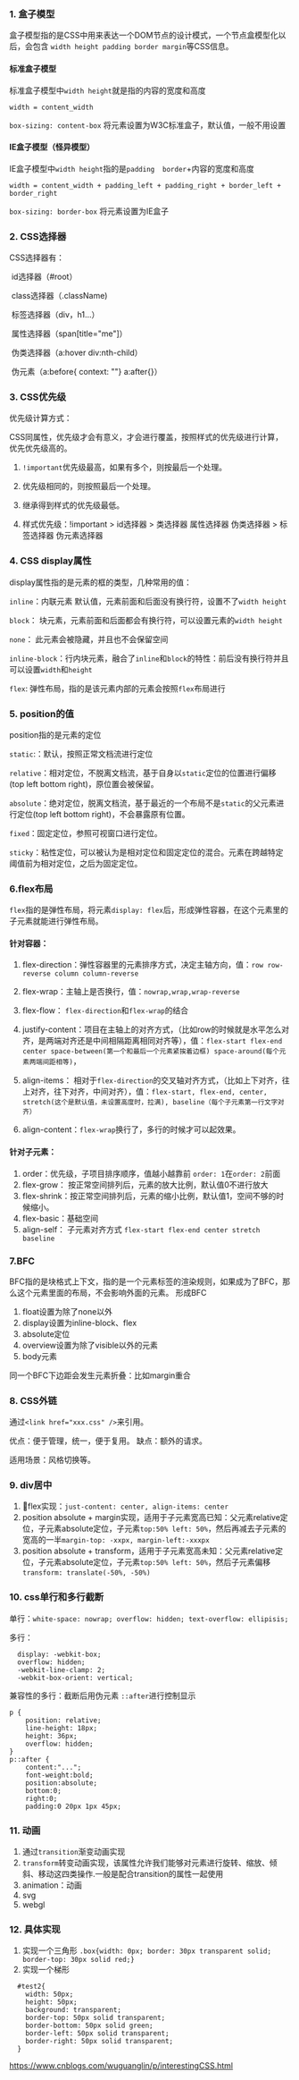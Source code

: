 ### 1. 盒子模型

盒子模型指的是CSS中用来表达一个DOM节点的设计模式，一个节点盒模型化以后，会包含 ```width height padding border margin```等CSS信息。

#### 标准盒子模型

标准盒子模型中```width height```就是指的内容的宽度和高度

```width = content_width```

```box-sizing: content-box``` 将元素设置为W3C标准盒子，默认值，一般不用设置

#### IE盒子模型（怪异模型）

IE盒子模型中```width height```指的是```padding  border```+内容的宽度和高度

```width = content_width + padding_left + padding_right + border_left + border_right```

```box-sizing: border-box``` 将元素设置为IE盒子

### 2. CSS选择器

CSS选择器有：

​		id选择器（#root）

​		class选择器（.className)

​		标签选择器（div，h1...）

​		属性选择器（span[title="me"]）

​		伪类选择器（a:hover div:nth-child）

​		伪元素（a:before{ context: ""} a:after{}）

### 3. CSS优先级

优先级计算方式：

CSS同属性，优先级才会有意义，才会进行覆盖，按照样式的优先级进行计算，优先优先级高的。
1. ```!important```优先级最高，如果有多个，则按最后一个处理。

2. 优先级相同的，则按照最后一个处理。

3. 继承得到样式的优先级最低。

4. 样式优先级：!important > id选择器 > 类选择器 属性选择器 伪类选择器 > 标签选择器 伪元素选择器

### 4. CSS display属性

display属性指的是元素的框的类型，几种常用的值：

```inline```：内联元素 默认值，元素前面和后面没有换行符，设置不了```width height```

```block```： 块元素，元素前面和后面都会有换行符，可以设置元素的```width height```

```none```： 此元素会被隐藏，并且也不会保留空间

```inline-block```：行内块元素，融合了```inline```和``block``的特性：前后没有换行符并且可以设置`width`和`height`

`flex`: 弹性布局，指的是该元素内部的元素会按照`flex`布局进行

### 5. position的值

position指的是元素的定位

`static`:：默认，按照正常文档流进行定位

`relative`：相对定位，不脱离文档流，基于自身以`static`定位的位置进行偏移 (top left bottom right)，原位置会被保留。

`absolute`：绝对定位，脱离文档流，基于最近的一个布局不是`static`的父元素进行定位(top left bottom right)，不会暴露原有位置。

`fixed`：固定定位，参照可视窗口进行定位。

`sticky`：粘性定位，可以被认为是相对定位和固定定位的混合。元素在跨越特定阈值前为相对定位，之后为固定定位。

### 6.flex布局

`flex`指的是弹性布局，将元素`display: flex`后，形成弹性容器，在这个元素里的子元素就能进行弹性布局。

#### 针对容器：

1. flex-direction：弹性容器里的元素排序方式，决定主轴方向，值：`row row-reverse column column-reverse`
2. flex-wrap：主轴上是否换行，值：`nowrap,wrap,wrap-reverse`
3. flex-flow： `flex-direction`和`flex-wrap`的结合
4. justify-content：项目在主轴上的对齐方式，（比如row的时候就是水平怎么对齐，是两端对齐还是中间相隔距离相同对齐等），值：`flex-start flex-end center space-between(第一个和最后一个元素紧挨着边框) space-around(每个元素两端间距相等)`，
5. align-items： 相对于`flex-direction`的交叉轴对齐方式，（比如上下对齐，往上对齐，往下对齐，中间对齐），值：`flex-start, flex-end, center, stretch(这个是默认值，未设置高度时，拉满), baseline（每个子元素第一行文字对齐）`
	
6. align-content：`flex-wrap`换行了，多行的时候才可以起效果。

#### 针对子元素：

1. order：优先级，子项目排序顺序，值越小越靠前 `order: 1`在`order: 2`前面
2. flex-grow： 按正常空间排列后，元素的放大比例，默认值0不进行放大
3. flex-shrink：按正常空间排列后，元素的缩小比例，默认值1，空间不够的时候缩小。
4. flex-basic：基础空间
5. align-self： 子元素对齐方式 `flex-start flex-end center stretch baseline`

### 7.BFC

BFC指的是块格式上下文，指的是一个元素标签的渲染规则，如果成为了BFC，那么这个元素里面的布局，不会影响外面的元素。
形成BFC

1. float设置为除了none以外
2. display设置为inline-block、flex
3. absolute定位
4. overview设置为除了visible以外的元素
5. body元素

同一个BFC下边距会发生元素折叠：比如margin重合


### 8. CSS外链

通过`<link href="xxx.css" />`来引用。

优点：便于管理，统一，便于复用。
缺点：额外的请求。

适用场景：风格切换等。

### 9. div居中

1. flex实现：`just-content: center, align-items: center`
2. position absolute + margin实现，适用于子元素宽高已知：父元素relative定位，子元素absolute定位，子元素`top:50% left: 50%`，然后再减去子元素的宽高的一半`margin-top: -xxpx, margin-left:-xxxpx`
3. position absolute + transform，适用于子元素宽高未知：父元素relative定位，子元素absolute定位，子元素`top:50% left: 50%`，然后子元素偏移`transform: translate(-50%, -50%)`


### 10. css单行和多行截断
单行：`white-space: nowrap; overflow: hidden; text-overflow: ellipisis;`

多行：
```
  display: -webkit-box;
  overflow: hidden;
  -webkit-line-clamp: 2;
  -webkit-box-orient: vertical;
```

兼容性的多行：截断后用伪元素 `::after`进行控制显示

```
p {
    position: relative;
    line-height: 18px;
    height: 36px;
    overflow: hidden;
}
p::after {
    content:"...";
    font-weight:bold;
    position:absolute;
    bottom:0;
    right:0;
    padding:0 20px 1px 45px;
```

### 11. 动画
1. 通过`transition`渐变动画实现
2. `transform`转变动画实现，该属性允许我们能够对元素进行旋转、缩放、倾斜、移动这四类操作.一般是配合transition的属性一起使用
3. animation：动画
4. svg
5. webgl


### 12. 具体实现

1. 实现一个三角形
`.box{width: 0px; border: 30px transparent solid; border-top: 30px solid red;}`
2. 实现一个梯形
  ```
    #test2{
      width: 50px;
      height: 50px;
      background: transparent;
      border-top: 50px solid transparent;
      border-bottom: 50px solid green;
      border-left: 50px solid transparent;
      border-right: 50px solid transparent;
    }
  ```

https://www.cnblogs.com/wuguanglin/p/interestingCSS.html